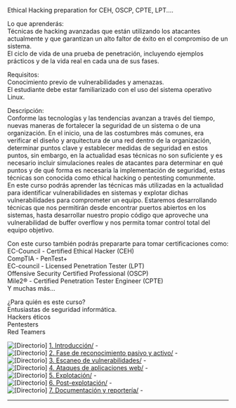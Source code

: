 Ethical Hacking preparation for CEH, OSCP, CPTE, LPT....  
  
Lo que aprenderás:  
Técnicas de hacking avanzadas que están utilizando los atacantes actualmente y que garantizan un alto faltor de éxito en el compromiso de un sistema.  
El ciclo de vida de una prueba de penetración, incluyendo ejemplos prácticos y de la vida real en cada una de sus fases.  
  
Requisitos:  
Conocimiento previo de vulnerabilidades y amenazas.  
El estudiante debe estar familiarizado con el uso del sistema operativo Linux.  
  
Descripción:  
Conforme las tecnologías y las tendencias avanzan a través del tiempo, nuevas maneras de fortalecer la seguridad de un sistema o de una organización. En el inicio, una de las costumbres más comunes, era verificar el diseño y arquitectura de una red dentro de la organización, determinar puntos clave y establecer medidas de seguridad en estos puntos, sin embargo, en la actualidad esas técnicas no son suficiente y es necesario incluir simulaciones reales de atacantes para determinar en qué puntos y de qué forma es necesaria la implementación de seguridad, estas técnicas son conocida como ethical hacking o pentesting comunmente.  
En este curso podrás aprender las técnicas más utilizadas en la actualidad para identificar vulnerabilidades en sistemas y explotar dichas vulnerabilidades para comprometer un equipo. Estaremos desarrollando técnicas que nos permitirán desde encontrar puertos abiertos en los sistemas, hasta desarrollar nuestro propio código que aproveche una vulnerabilidad de buffer overflow y nos permita tomar control total del equipo objetivo.  
  
Con este curso también podrás prepararte para tomar certificaciones como:  
EC-Council - Certified Ethical Hacker (CEH)  
CompTIA - PenTest+  
EC-council - Licensed Penetration Tester (LPT)  
Offensive Security Certified Professional (OSCP)  
Mile2® - Certified Penetration Tester Engineer (CPTE)  
Y muchas más...  
  
¿Para quién es este curso?  
Entusiastas de seguridad informática.  
Hackers éticos  
Pentesters  
Red Teamers


![[Directorio]](https://ns2.elhacker.net/icons/folder2.png) [1. Introducción/](https://ns2.elhacker.net/descargas/Cursos/Hacking%20%c3%89tico%20y%20Pentesting%20Avanzado/1.%20Introducci%c3%b3n/)                            -   
![[Directorio]](https://ns2.elhacker.net/icons/folder2.png) [2. Fase de reconocimiento pasivo y activo/](https://ns2.elhacker.net/descargas/Cursos/Hacking%20%c3%89tico%20y%20Pentesting%20Avanzado/2.%20Fase%20de%20reconocimiento%20pasivo%20y%20activo/)   -   
![[Directorio]](https://ns2.elhacker.net/icons/folder2.png) [3. Escaneo de vulnerabilidades/](https://ns2.elhacker.net/descargas/Cursos/Hacking%20%c3%89tico%20y%20Pentesting%20Avanzado/3.%20Escaneo%20de%20vulnerabilidades/)              -   
![[Directorio]](https://ns2.elhacker.net/icons/folder2.png) [4. Ataques de aplicaciones web/](https://ns2.elhacker.net/descargas/Cursos/Hacking%20%c3%89tico%20y%20Pentesting%20Avanzado/4.%20Ataques%20de%20aplicaciones%20web/)              -   
![[Directorio]](https://ns2.elhacker.net/icons/folder2.png) [5. Explotación/](https://ns2.elhacker.net/descargas/Cursos/Hacking%20%c3%89tico%20y%20Pentesting%20Avanzado/5.%20Explotaci%c3%b3n/)                             -   
![[Directorio]](https://ns2.elhacker.net/icons/folder2.png) [6. Post-explotación/](https://ns2.elhacker.net/descargas/Cursos/Hacking%20%c3%89tico%20y%20Pentesting%20Avanzado/6.%20Post-explotaci%c3%b3n/)                        -   
![[Directorio]](https://ns2.elhacker.net/icons/folder2.png) [7. Documentación y reportería/](https://ns2.elhacker.net/descargas/Cursos/Hacking%20%c3%89tico%20y%20Pentesting%20Avanzado/7.%20Documentaci%c3%b3n%20y%20reporter%c3%ada/)             -   

---